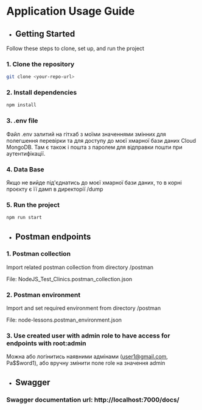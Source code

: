 # Application Usage Guide

- ## Getting Started

Follow these steps to clone, set up, and run the project

### 1. Clone the repository

```bash
git clone <your-repo-url>
```

### 2. Install dependencies

```bash
npm install
```

### 3. .env file
Файл .env залитий на гітхаб з моїми значеннями змінних для полегшення перевірки та для доступу до моєї хмарної бази даних Cloud MongoDB. Там є також і пошта з паролем для відправки пошти при аутентифікації.

### 4. Data Base
Якщо не вийде під'єднатись до моєї хмарної бази даних, то в корні проєкту є її дамп в директорії /dump 

### 5. Run the project
```bash
npm run start
```

- ## Postman endpoints

### 1. Postman collection
Import related postman collection from directory /postman

File: NodeJS_Test_Clinics.postman_collection.json

### 2. Postman environment
Import and set required environment from directory /postman

File: node-lessons.postman_environment.json

### 3. Use created user with admin role to have access for endpoints with root:admin
Можна або логінитись наявними адмінами (user1@gmail.com, Pa$$word1), або вручну змінити поле role на значення admin

- ## Swagger
### Swagger documentation url: http://localhost:7000/docs/